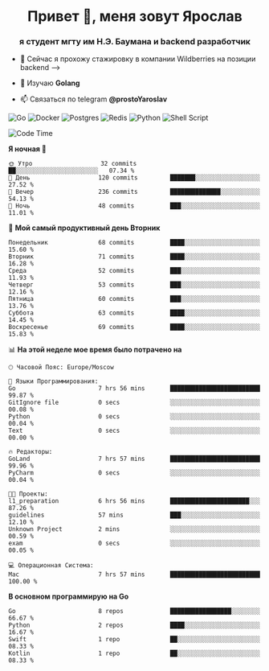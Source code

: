 <h1 align="center">Привет 👋, меня зовут Ярослав</h1>
<h3 align="center">я студент мгту им Н.Э. Баумана и 
backend разработчик</h3>

<!--[![Typing SVG](https://readme-typing-svg.herokuapp.com?color=%2336BCF7&lines=Computer+science+student)](https://git.io/typing-svg)
-->

<!--<p align="left"> <a href="https://github.com/ryo-ma/github-profile-trophy"><img src="https://github-profile-trophy.vercel.app/?username=passwordhash" alt="passwordhash" /></a> </p>-->

<!-- - 🔭 Сейчас я активно разрабатываю проект [Grates](https://github.com/passwordhash/grates) -->
- 🔭 Сейчас я прохожу стажировку в компании Wildberries на позиции backend -->

- 🌱 Изучаю **Golang**

- 📫 Связаться по telegram **@prostoYaroslav**

![Go](https://img.shields.io/badge/go-%2300ADD8.svg?style=for-the-badge&logo=go&logoColor=white)
![Docker](https://img.shields.io/badge/docker-%230db7ed.svg?style=for-the-badge&logo=docker&logoColor=white)
![Postgres](https://img.shields.io/badge/postgres-%23316192.svg?style=for-the-badge&logo=postgresql&logoColor=white)
![Redis](https://img.shields.io/badge/redis-%23DD0031.svg?style=for-the-badge&logo=redis&logoColor=white)
![Python](https://img.shields.io/badge/python-3670A0?style=for-the-badge&logo=python&logoColor=ffdd54)
![Shell Script](https://img.shields.io/badge/shell_script-%23121011.svg?style=for-the-badge&logo=gnu-bash&logoColor=white)

<!--START_SECTION:waka-->
![Code Time](http://img.shields.io/badge/Code%20Time-142%20hrs%201%20min-blue)

**Я ночная 🦉** 

```text
🌞 Утро                   32 commits          ██░░░░░░░░░░░░░░░░░░░░░░░   07.34 % 
🌆 День                   120 commits         ███████░░░░░░░░░░░░░░░░░░   27.52 % 
🌃 Вечер                  236 commits         ██████████████░░░░░░░░░░░   54.13 % 
🌙 Ночь                   48 commits          ███░░░░░░░░░░░░░░░░░░░░░░   11.01 % 
```
📅 **Мой самый продуктивный день Вторник** 

```text
Понедельник              68 commits          ████░░░░░░░░░░░░░░░░░░░░░   15.60 % 
Вторник                  71 commits          ████░░░░░░░░░░░░░░░░░░░░░   16.28 % 
Среда                    52 commits          ███░░░░░░░░░░░░░░░░░░░░░░   11.93 % 
Четверг                  53 commits          ███░░░░░░░░░░░░░░░░░░░░░░   12.16 % 
Пятница                  60 commits          ███░░░░░░░░░░░░░░░░░░░░░░   13.76 % 
Суббота                  63 commits          ████░░░░░░░░░░░░░░░░░░░░░   14.45 % 
Воскресенье              69 commits          ████░░░░░░░░░░░░░░░░░░░░░   15.83 % 
```


📊 **На этой неделе мое время было потрачено на** 

```text
🕑︎ Часовой Пояс: Europe/Moscow

💬 Языки Программирования: 
Go                       7 hrs 56 mins       █████████████████████████   99.87 % 
GitIgnore file           0 secs              ░░░░░░░░░░░░░░░░░░░░░░░░░   00.08 % 
Python                   0 secs              ░░░░░░░░░░░░░░░░░░░░░░░░░   00.04 % 
Text                     0 secs              ░░░░░░░░░░░░░░░░░░░░░░░░░   00.00 % 

🔥 Редакторы: 
GoLand                   7 hrs 57 mins       █████████████████████████   99.96 % 
PyCharm                  0 secs              ░░░░░░░░░░░░░░░░░░░░░░░░░   00.04 % 

🐱‍💻 Проекты: 
l1_preparation           6 hrs 56 mins       ██████████████████████░░░   87.26 % 
guidelines               57 mins             ███░░░░░░░░░░░░░░░░░░░░░░   12.10 % 
Unknown Project          2 mins              ░░░░░░░░░░░░░░░░░░░░░░░░░   00.59 % 
exam                     0 secs              ░░░░░░░░░░░░░░░░░░░░░░░░░   00.05 % 

💻 Операционная Система: 
Mac                      7 hrs 57 mins       █████████████████████████   100.00 % 
```

**В основном программирую на Go** 

```text
Go                       8 repos             █████████████████░░░░░░░░   66.67 % 
Python                   2 repos             ████░░░░░░░░░░░░░░░░░░░░░   16.67 % 
Swift                    1 repo              ██░░░░░░░░░░░░░░░░░░░░░░░   08.33 % 
Kotlin                   1 repo              ██░░░░░░░░░░░░░░░░░░░░░░░   08.33 % 
```




<!--END_SECTION:waka-->

<!--
<p><img align="center" src="https://github-readme-stats.vercel.app/api/top-langs?username=passwordhash&show_icons=true&locale=en&layout=compact" alt="passwordhash" /></p>

<p><img align="center" src="https://github-readme-streak-stats.herokuapp.com/?user=passwordhash&" alt="passwordhash" /></p>-->

